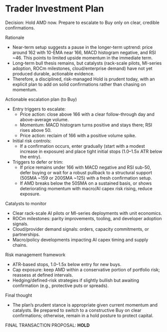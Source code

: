 # Trader Investment Plan

Decision: Hold AMD now. Prepare to escalate to Buy only on clear, credible confirmations.

Rationale
- Near-term setup suggests a pause in the longer-term uptrend: price around 162 with 10-EMA near 166, MACD histogram negative, and RSI ~46. This points to limited upside momentum in the immediate term.
- Long-term bull thesis remains, but catalysts (rack-scale pilots, MI-series adoption, ROCm milestones, cloud/enterprise demand) have not yet produced durable, actionable evidence.
- Therefore, a disciplined, risk-managed Hold is prudent today, with an explicit plan to add on solid confirmations rather than chasing on momentum.

Actionable escalation plan (to Buy)
- Entry triggers to escalate:
  - Price action: close above 166 with a clear follow-through day and above-average volume.
  - Momentum: MACD histogram turns positive and stays there; RSI rises above 50.
  - Price action: reclaim of 166 with a positive volume spike.
- Initial risk controls:
  - If a confirmation occurs, enter gradually (start with a modest increase in exposure) and place tight initial stops (1.0–1.5x ATR below the entry).
- Triggers to defer or trim:
  - If price remains under 166 with MACD negative and RSI sub-50, defer buying or wait for a robust pullback to a structural support (50SMA ~159 or 200SMA ~125) with a fresh confirmation setup.
  - If AMD breaks below the 50SMA on a sustained basis, or shows deteriorating momentum with macro/AI capex risk rising, reduce exposure.

Catalysts to monitor
- Clear rack-scale AI pilots or MI-series deployments with unit economics.
- ROCm milestones: parity improvements, tooling, and developer adoption signals.
- Cloud/provider demand signals: orders, capacity commitments, or partnerships.
- Macro/policy developments impacting AI capex timing and supply chains.

Risk management framework
- ATR-based stops, 1.0–1.5x below entry for new buys.
- Cap exposure: keep AMD within a conservative portion of portfolio risk; reassess at defined intervals.
- Hedging/defined-risk strategies if slightly bullish but awaiting confirmation (e.g., protective puts or spreads).

Final thought
- The plan’s prudent stance is appropriate given current momentum and catalysts. Be prepared to switch to a constructive Buy on clear confirmations; otherwise, remain in a hold posture to protect capital.

FINAL TRANSACTION PROPOSAL: **HOLD**
